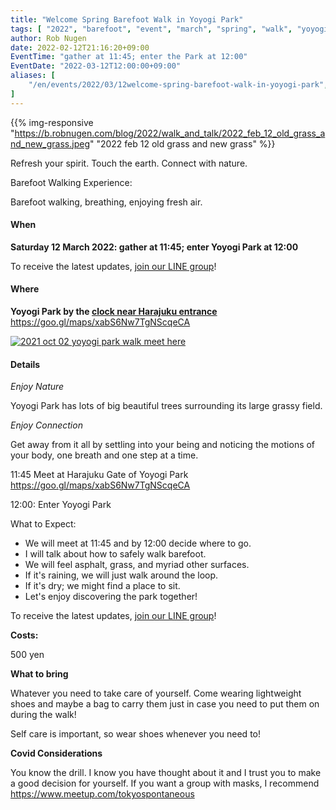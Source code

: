 ```yaml
---
title: "Welcome Spring Barefoot Walk in Yoyogi Park"
tags: [ "2022", "barefoot", "event", "march", "spring", "walk", "yoyogi", "代々木公園" ]
author: Rob Nugen
date: 2022-02-12T21:16:20+09:00
EventTime: "gather at 11:45; enter the Park at 12:00"
EventDate: "2022-03-12T12:00:00+09:00"
aliases: [
    "/en/events/2022/03/12welcome-spring-barefoot-walk-in-yoyogi-park",
]
---
```


{{% img-responsive "https://b.robnugen.com/blog/2022/walk_and_talk/2022_feb_12_old_grass_and_new_grass.jpeg" "2022 feb 12 old grass and new grass" %}}

Refresh your spirit. Touch the earth. Connect with nature.

Barefoot Walking Experience:

Barefoot walking, breathing, enjoying fresh air.

#### When

**Saturday 12 March 2022: gather at 11:45; enter Yoyogi Park at 12:00**

To receive the latest updates, [join our LINE group](/contact/)!

#### Where

**Yoyogi Park by the [clock near Harajuku entrance](https://goo.gl/maps/xabS6Nw7TgNScqeCA)**  https://goo.gl/maps/xabS6Nw7TgNScqeCA

[![2021 oct 02 yoyogi park walk meet here](//b.robnugen.com/blog/2021/walk_and_talk/thumbs/2021_oct_02_yoyogi_park_walk_meet_here.jpg)](//b.robnugen.com/blog/2021/walk_and_talk/2021_oct_02_yoyogi_park_walk_meet_here.jpg)

#### Details

*Enjoy Nature*

Yoyogi Park has lots of big beautiful trees surrounding its large grassy field.

*Enjoy Connection*

Get away from it all by settling into your being and noticing the
motions of your body, one breath and one step at a time.

11:45 Meet at Harajuku Gate of Yoyogi Park  https://goo.gl/maps/xabS6Nw7TgNScqeCA

12:00: Enter Yoyogi Park

What to Expect:

* We will meet at 11:45 and by 12:00 decide where to go.
* I will talk about how to safely walk barefoot.
* We will feel asphalt, grass, and myriad other surfaces.
* If it's raining, we will just walk around the loop.
* If it's dry; we might find a place to sit.
* Let's enjoy discovering the park together!

To receive the latest updates, [join our LINE group](/contact/)!

**Costs:**

500 yen

**What to bring**

Whatever you need to take care of yourself.  Come wearing lightweight
shoes and maybe a bag to carry them just in case you need to put them on
during the walk!

Self care is important, so wear shoes whenever you need to!

**Covid Considerations**

You know the drill.  I know you have thought about it and I trust you
to make a good decision for yourself.  If you want a group with masks,
I recommend https://www.meetup.com/tokyospontaneous
